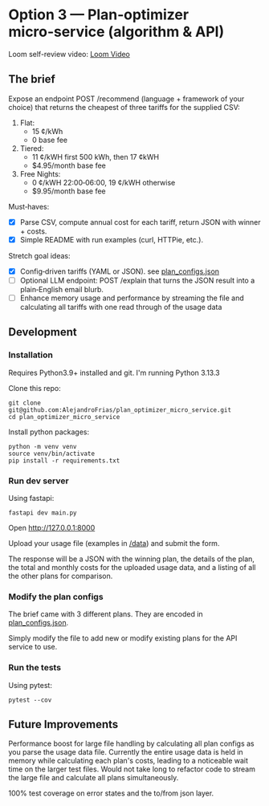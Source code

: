 # Option 3 — Plan‑optimizer micro‑service (algorithm & API)

Loom self-review video: [Loom Video](https://www.loom.com/share/f84d7ade564f4577bc395f267a37426d?sid=ede2b3fa-25b5-48fb-acf3-a6661b94dd3a)

## The brief
Expose an endpoint POST /recommend (language + framework of your choice) that returns the cheapest of three tariffs for the supplied CSV:

1. Flat:
    * 15 ¢/kWh
    * 0 base fee
2. Tiered:
    * 11 ¢/kWH first 500 kWh, then 17 ¢kWH
    * $4.95/month base fee
3. Free Nights:
    * 0 ¢/kWH 22:00‑06:00, 19 ¢/kWH otherwise
    * $9.95/month base fee

Must‑haves:
- [x] Parse CSV, compute annual cost for each tariff, return JSON with winner + costs.
- [x] Simple README with run examples (curl, HTTPie, etc.).

Stretch goal ideas:
- [x] Config‑driven tariffs (YAML or JSON). see [plan_configs.json](plan_configs.json)
- [ ] Optional LLM endpoint: POST /explain that turns the JSON result into a plain‑English email blurb.
- [ ] Enhance memory usage and performance by streaming the file and calculating all tariffs with one read through of the usage data

## Development

### Installation


Requires Python3.9+ installed and git. I'm running Python 3.13.3

Clone this repo:
```shell
git clone git@github.com:AlejandroFrias/plan_optimizer_micro_service.git
cd plan_optimizer_micro_service
```

Install python packages:
```shell
python -m venv venv
source venv/bin/activate
pip install -r requirements.txt
```

### Run dev server
Using fastapi:
```shell
fastapi dev main.py
```

Open http://127.0.0.1:8000

Upload your usage file (examples in [/data](/data)) and submit the form.

The response will be a JSON with the winning plan, the details of the plan, the total and monthly costs for the uploaded usage data, and a listing of all the other plans for comparison.

### Modify the plan configs
The brief came with 3 different plans. They are encoded in [plan_configs.json](plan_configs.json).

Simply modify the file to add new or modify existing plans for the API service to use.

### Run the tests

Using pytest:

```shell
pytest --cov
```

## Future Improvements

Performance boost for large file handling by calculating all plan configs as you parse the usage data file. Currently the entire usage data is held in memory while calculating each plan's costs, leading to a noticeable wait time on the larger test files. Would not take long to refactor code to stream the large file and calculate all plans simultaneously.

100% test coverage on error states and the to/from json layer.